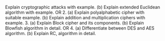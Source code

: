 Explain cryptographic
attacks
with example.
(b)
Explain
extended
Euclidean algorithm
with example.
OR
2.
(a)
Explain
polyalphabetic cipher
with
suitable
example.
(b)
Explain
addition
and
multiplication ciphers
with example.
3.
(a)
Explain
Block
cipher
and
its
components.
(b)
Explain
Blowfish
algorithm
in
detail.
OR
4. (a)
Differentiate
between
DES
and
AES
algorithm.
(b)
Explain
RC,
algorithm
in
detail.